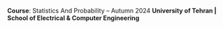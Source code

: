 **Course**: Statistics And Probability – Autumn 2024 
**University of Tehran | School of Electrical & Computer Engineering**
